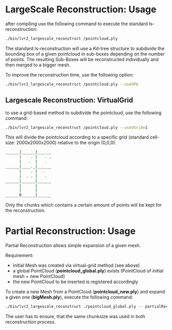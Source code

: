# LargeScale Reconstruction: Usage

after compiling use the following command to execute the standard ls-reconstruction:

```bash
./bin/lvr2_largescale_reconstruct /pointcloud.ply
```

The standard ls-reconstruction will use a Kd-tree structure to subdivide the 
bounding box of a given pointcloud in sub-boxes depending on the number of points. The resulting Sub-Boxes will be 
reconstructed individually and then merged to a bigger mesh.

To improve the reconstruction time, use the following option:

 ```bash
 ./bin/lvr2_largescale_reconstruct /pointcloud.ply --useGPU
 ```

## Largescale Reconstruction: VirtualGrid

to use a grid-based method to subdivide the pointcloud, use the following command:

```bash
./bin/lvr2_largescale_reconstruct /pointcloud.ply --useVGrid=1
```

This will divide the pointcloud according to a specific grid 
(standard cell-size: 2000x2000x2000) relative to the origin (0,0,0).

```bash
______|______|______
      |    . |   . .  
      |   .  |   .   
______|____._|______
      |    . |  .    
      |  . . |   .   
______|______|______
      |      |      
      |      |      
______0______|______
```
Only the chunks which contains a certain amount of points will be kept for the reconstruction.


# Partial Reconstruction: Usage
Partial Reconstruction allows simple expansion of a given mesh. 

Requirement:
* initial Mesh was created via virtual-grid method (see above)
* a global PointCloud (**pointcloud_global.ply**) exists (PointCloud of initial mesh + new PointCloud)
* the new PointCloud to be inserted is registered accordingly

To create a new Mesh from a PointCloud (**pointcloud_new.ply**) and expand a given one (**bigMesh.ply**), 
execute the following command:

```bash
./bin/lvr2_largescale_reconstruct ./pointcloud_global.ply -- partialReconstruct=./pointcloud_new.ply --useVGrid=1
``` 

The user has to ensure, that the same chunksize was used in both reconstruction process.
